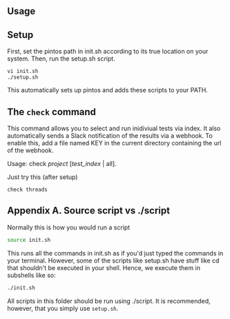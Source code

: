 ## Usage

## Setup

First, set the pintos path in init.sh according to its true location on your system.
Then, run the setup.sh script.

```
vi init.sh
./setup.sh
```

This automatically sets up pintos and adds these scripts to your PATH.


## The `check` command

This command allows you to select and run inidiviual tests via index.
It also automatically sends a Slack notification of the results via a webhook.
To enable this, add a file named KEY in the current directory containing the url of the webhook.

Usage: check *project* [*test_index* | all].

Just try this (after setup)

```
check threads
```


## Appendix A. Source script vs ./script

Normally this is how you would run a script

```bash
source init.sh
```

This runs all the commands in init.sh as if you'd just typed the commands in your terminal.
However, some of the scripts like setup.sh have stuff like cd that shouldn't be executed in your shell.
Hence, we execute them in subshells like so:

```bash
./init.sh
```

All scripts in this folder should be run using ./script.
It is recommended, however, that you simply use `setup.sh`.

